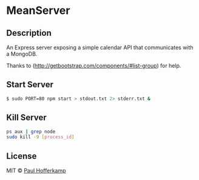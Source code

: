 # MeanServer

## Description

An Express server exposing a simple calendar API that communicates with a MongoDB.

Thanks to (http://getbootstrap.com/components/#list-group) for help.

## Start Server

```bash
$ sudo PORT=80 npm start > stdout.txt 2> stderr.txt &
```

## Kill Server

```bash
ps aux | grep node
sudo kill -9 [process_id]
```

## License

MIT © [Paul Hofferkamp](mailto:phofferkamp@gmail.com)
